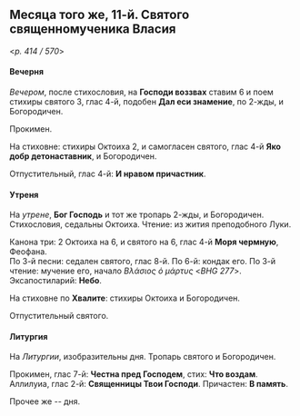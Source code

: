 
## Месяца того же, 11-й. Святого священномученика Власия  

<*p. 414 / 570*>

#### Вечерня

*Вечером*, после стихословия, на **Господи воззвах** ставим 6 и поем стихиры святого 3, глас 4-й, 
подобен **Дал еси знамение**, по 2-жды, и Богородичен.  

Прокимен. 

На стиховне: стихиры Октоиха 2, и самогласен святого, глас 4-й **Яко добр детонаставник**, и Богородичен. 

Отпустительный, глас 4-й: **И нравом причастник**. 

#### Утреня

На *утрене*, **Бог Господь** и тот же тропарь 2-жды, и Богородичен. Стихословия, седальны Октоиха. 
Чтение: из жития преподобного Луки. 

Канона три: 2 Октоиха на 6, и святого на 6, глас 4-й **Моря чермную**, Феофана.   
По 3-й песни: седален святого, глас 8-й. 
По 6-й: кондак его. По 3-й чтение: мучение его, начало *Βλάσιος ὁ μάρτυς* <*BHG 277*>.   
Эксапостиларий: **Небо**. 

На стиховне по **Хвалите**: стихиры Октоиха и Богородичен.  

Отпустительный святого. 

#### Литургия

На *Литургии*, изобразительны дня. Тропарь святого и Богородичен. 

Прокимен, глас 7-й: **Честна пред Господем**, стих: **Что воздам**. 
Аллилуиа, глас 2-й: **Священницы Твои Господи**. 
Причастен: **В память**. 

Прочее же -- дня.
